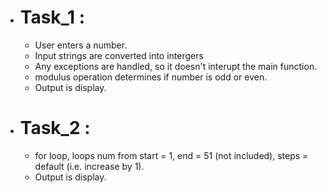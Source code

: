 - # Task_1 : 
  - User enters a number.
  - Input strings are converted into intergers
  - Any exceptions are handled, so it doesn't interupt the main function.
  - modulus operation determines if number is odd or even.
  - Output is display.

- # Task_2 :
  - for loop, loops num from start = 1, end = 51 (not included), steps = default (i.e. increase by 1).
  - Output is display.
